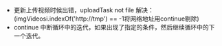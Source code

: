 * 更新上传视频时候出错，uploadTask not file
    解决：(imgVideosi.indexOf('http://tmp') == -1将网络地址用continue剔除)
* continue  中断循环中的迭代，如果出现了指定的条件，然后继续循环中的下一个迭代。
